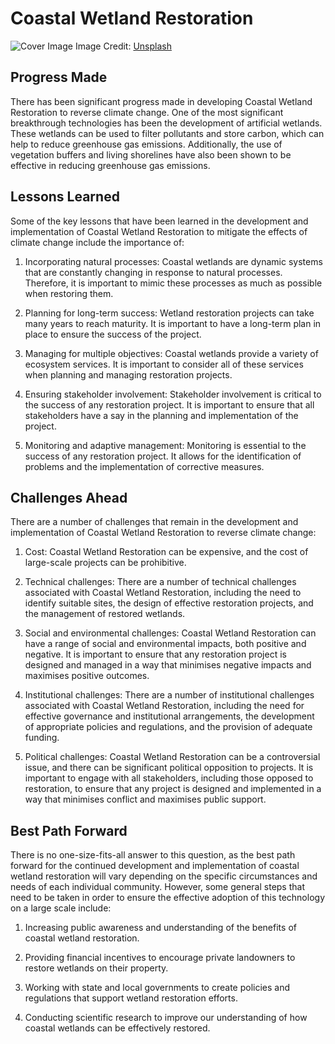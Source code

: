 # Coastal Wetland Restoration

![Cover Image](https://images.unsplash.com/photo-1680458842540-b320ff0d0684?crop=entropy&cs=tinysrgb&fit=max&fm=jpg&ixid=Mnw0NDM1NTZ8MHwxfHNlYXJjaHwxfHxDb2FzdGFsJTIwV2V0bGFuZCUyMFJlc3RvcmF0aW9ufGVufDB8fHx8MTY4MzA0ODk0Mg&ixlib=rb-4.0.3&q=80&w=1080)
Image Credit: [Unsplash](https://unsplash.com/@aleexcif)

## Progress Made

There has been significant progress made in developing Coastal Wetland Restoration to reverse climate change. One of the most significant breakthrough technologies has been the development of artificial wetlands. These wetlands can be used to filter pollutants and store carbon, which can help to reduce greenhouse gas emissions. Additionally, the use of vegetation buffers and living shorelines have also been shown to be effective in reducing greenhouse gas emissions.

## Lessons Learned

Some of the key lessons that have been learned in the development and implementation of Coastal Wetland Restoration to mitigate the effects of climate change include the importance of:

1. Incorporating natural processes: Coastal wetlands are dynamic systems that are constantly changing in response to natural processes. Therefore, it is important to mimic these processes as much as possible when restoring them.

2. Planning for long-term success: Wetland restoration projects can take many years to reach maturity. It is important to have a long-term plan in place to ensure the success of the project.

3. Managing for multiple objectives: Coastal wetlands provide a variety of ecosystem services. It is important to consider all of these services when planning and managing restoration projects.

4. Ensuring stakeholder involvement: Stakeholder involvement is critical to the success of any restoration project. It is important to ensure that all stakeholders have a say in the planning and implementation of the project.

5. Monitoring and adaptive management: Monitoring is essential to the success of any restoration project. It allows for the identification of problems and the implementation of corrective measures.

## Challenges Ahead

There are a number of challenges that remain in the development and implementation of Coastal Wetland Restoration to reverse climate change:

1) Cost: Coastal Wetland Restoration can be expensive, and the cost of large-scale projects can be prohibitive.

2) Technical challenges: There are a number of technical challenges associated with Coastal Wetland Restoration, including the need to identify suitable sites, the design of effective restoration projects, and the management of restored wetlands.

3) Social and environmental challenges: Coastal Wetland Restoration can have a range of social and environmental impacts, both positive and negative. It is important to ensure that any restoration project is designed and managed in a way that minimises negative impacts and maximises positive outcomes.

4) Institutional challenges: There are a number of institutional challenges associated with Coastal Wetland Restoration, including the need for effective governance and institutional arrangements, the development of appropriate policies and regulations, and the provision of adequate funding.

5) Political challenges: Coastal Wetland Restoration can be a controversial issue, and there can be significant political opposition to projects. It is important to engage with all stakeholders, including those opposed to restoration, to ensure that any project is designed and implemented in a way that minimises conflict and maximises public support.

## Best Path Forward

There is no one-size-fits-all answer to this question, as the best path forward for the continued development and implementation of coastal wetland restoration will vary depending on the specific circumstances and needs of each individual community. However, some general steps that need to be taken in order to ensure the effective adoption of this technology on a large scale include:

1. Increasing public awareness and understanding of the benefits of coastal wetland restoration.

2. Providing financial incentives to encourage private landowners to restore wetlands on their property.

3. Working with state and local governments to create policies and regulations that support wetland restoration efforts.

4. Conducting scientific research to improve our understanding of how coastal wetlands can be effectively restored.
